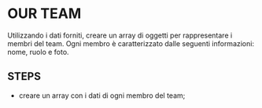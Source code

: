 OUR TEAM
=====

Utilizzando i dati forniti, creare un array di oggetti per rappresentare i membri del team.
Ogni membro è caratterizzato dalle seguenti informazioni: nome, ruolo e foto.

## STEPS
- creare un array con i dati di ogni membro del team;
